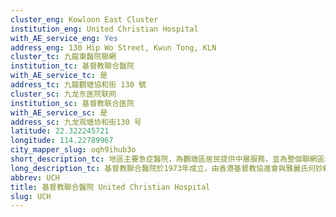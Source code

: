 ```yaml
---
cluster_eng: Kowloon East Cluster
institution_eng: United Christian Hospital
with_AE_service_eng: Yes
address_eng: 130 Hip Wo Street, Kwun Tong, KLN
cluster_tc: 九龍東醫院聯網
institution_tc: 基督教聯合醫院
with_AE_service_tc: 是
address_tc: 九龍觀塘協和街 130 號
cluster_sc: 九龙东医院联网
institution_sc: 基督教联合医院
with_AE_service_sc: 是
address_sc: 九龙观塘协和街130 号
latitude: 22.322245721
longitude: 114.22789967
city_mapper_slug: oqh9ihub3o
short_description_tc: 地區主要急症醫院，為觀塘區居民提供中層服務，並為整個聯網區域提供第三層服務。
long_description_tc: 基督教聯合醫院於1973年成立，由香港基督教協進會與雅麗氏何妙齡那打素醫院合作創建。基督教聯合醫院是一間全科急症醫院，為東九龍區的人口提供住院、日間醫院、門診和社區護理服務。此外，醫院亦管理五所東九龍區普通科門診診所、容鳳書紀念中心的老人科日間醫院、物理治療、精神科及放射診斷服務，以及茶果嶺道尤德夫人分科診療所的職業治療服務和藥房服務。醫院同時是香港中文大學那打素護理學院、其他本地大學學位護士學生及大學醫科學生與專職醫療學系學生的教學醫院。\n\n醫院著重提供以社區為本的服務及與社區合作，促進「無牆醫院」的概念。有關計劃包括社康護理服務、義工服務和老人及精神科外展隊。早於70年代初，社康護理服務及義工服務已在醫院開創。
abbrev: UCH
title: 基督教聯合醫院 United Christian Hospital
slug: UCH
---
```

